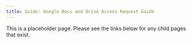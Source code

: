 ```yaml
---
title: Guide: Google Docs and Drive Access Request Guide
---
```


This is a placeholder page. Please see the links below for any child pages that exist.
